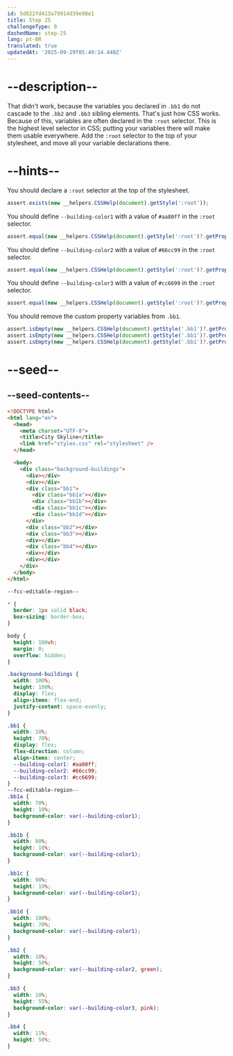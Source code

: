 ```yaml
---
id: 5d822fd413a79914d39e98e1
title: Step 25
challengeType: 0
dashedName: step-25
lang: pt-BR
translated: true
updatedAt: '2025-09-29T05:49:14.448Z'
---
```


# --description--

That didn't work, because the variables you declared in `.bb1` do not cascade to the `.bb2` and `.bb3` sibling elements. That's just how CSS works. Because of this, variables are often declared in the `:root` selector. This is the highest level selector in CSS; putting your variables there will make them usable everywhere. Add the `:root` selector to the top of your stylesheet, and move all your variable declarations there.

# --hints--

You should declare a `:root` selector at the top of the stylesheet.

```js
assert.exists(new __helpers.CSSHelp(document).getStyle(':root'));
```

You should define `--building-color1` with a value of `#aa80ff` in the `:root` selector.

```js
assert.equal(new __helpers.CSSHelp(document).getStyle(':root')?.getPropertyValue('--building-color1')?.trim(), '#aa80ff');
```

You should define `--building-color2` with a value of `#66cc99` in the `:root` selector.

```js
assert.equal(new __helpers.CSSHelp(document).getStyle(':root')?.getPropertyValue('--building-color2')?.trim(), '#66cc99');
```

You should define `--building-color3` with a value of `#cc6699` in the `:root` selector.

```js
assert.equal(new __helpers.CSSHelp(document).getStyle(':root')?.getPropertyValue('--building-color3')?.trim(), '#cc6699');
```

You should remove the custom property variables from `.bb1`.

```js
assert.isEmpty(new __helpers.CSSHelp(document).getStyle('.bb1')?.getPropertyValue('--building-color1'));
assert.isEmpty(new __helpers.CSSHelp(document).getStyle('.bb1')?.getPropertyValue('--building-color2'));
assert.isEmpty(new __helpers.CSSHelp(document).getStyle('.bb1')?.getPropertyValue('--building-color3'));
```

# --seed--

## --seed-contents--

```html
<!DOCTYPE html>
<html lang="en">    
  <head>
    <meta charset="UTF-8">
    <title>City Skyline</title>
    <link href="styles.css" rel="stylesheet" />   
  </head>

  <body>
    <div class="background-buildings">
      <div></div>
      <div></div>
      <div class="bb1">
        <div class="bb1a"></div>
        <div class="bb1b"></div>
        <div class="bb1c"></div>
        <div class="bb1d"></div>
      </div>
      <div class="bb2"></div>
      <div class="bb3"></div>
      <div></div>
      <div class="bb4"></div>
      <div></div>
      <div></div>
    </div>
  </body>
</html>
```

```css
--fcc-editable-region--

* {
  border: 1px solid black;
  box-sizing: border-box;
}

body {
  height: 100vh;
  margin: 0;
  overflow: hidden;
}

.background-buildings {
  width: 100%;
  height: 100%;
  display: flex;
  align-items: flex-end;
  justify-content: space-evenly;
}

.bb1 {
  width: 10%;
  height: 70%;
  display: flex;
  flex-direction: column;
  align-items: center;
  --building-color1: #aa80ff;
  --building-color2: #66cc99;
  --building-color3: #cc6699;
}
--fcc-editable-region--
.bb1a {
  width: 70%;
  height: 10%;
  background-color: var(--building-color1);
}

.bb1b {
  width: 80%;
  height: 10%;
  background-color: var(--building-color1);
}

.bb1c {
  width: 90%;
  height: 10%;
  background-color: var(--building-color1);
}

.bb1d {
  width: 100%;
  height: 70%;
  background-color: var(--building-color1);
}

.bb2 {
  width: 10%;
  height: 50%;
  background-color: var(--building-color2, green);
}

.bb3 {
  width: 10%;
  height: 55%;
  background-color: var(--building-color3, pink);
}

.bb4 {
  width: 11%;
  height: 58%;
}
    
```

